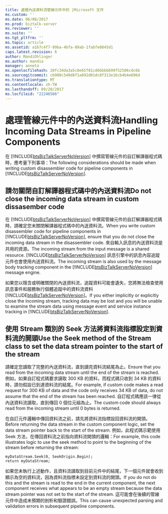 ```yaml
---
title: 處理內送資料流管線元件中的 |Microsoft 文件
ms.custom: ''
ms.date: 06/08/2017
ms.prod: biztalk-server
ms.reviewer: ''
ms.suite: ''
ms.tgt_pltfrm: ''
ms.topic: article
ms.assetid: a1b7c4f7-99ba-4bfa-89ab-1fabfe0845d1
caps.latest.revision: 6
author: MandiOhlinger
ms.author: mandia
manager: anneta
ms.openlocfilehash: 20fc34da3a5c8e65f81cd6bbbb699f52506cdc6b
ms.sourcegitcommit: cb908c540d8f1a692d01dc8f313e16cb4b4e696d
ms.translationtype: MT
ms.contentlocale: zh-TW
ms.lasthandoff: 09/20/2017
ms.locfileid: "22246566"
---
```

# <a name="handling-incoming-data-streams-in-pipeline-components"></a><span data-ttu-id="c6267-102">處理管線元件中的內送資料流</span><span class="sxs-lookup"><span data-stu-id="c6267-102">Handling Incoming Data Streams in Pipeline Components</span></span>
<span data-ttu-id="c6267-103">在 [!INCLUDE[btsBizTalkServerNoVersion](../includes/btsbiztalkservernoversion-md.md)] 中撰寫管線元件的自訂解譯器程式碼時，應考量下列事項：</span><span class="sxs-lookup"><span data-stu-id="c6267-103">The following considerations should be made when writing custom disassembler code for pipeline components in [!INCLUDE[btsBizTalkServerNoVersion](../includes/btsbiztalkservernoversion-md.md)].</span></span>  
  
## <a name="do-not-close-the-incoming-data-stream-in-custom-dissasember-code"></a><span data-ttu-id="c6267-104">請勿關閉自訂解譯器程式碼中的內送資料流</span><span class="sxs-lookup"><span data-stu-id="c6267-104">Do not close the incoming data stream in custom dissasember code</span></span>  
 <span data-ttu-id="c6267-105">在 [!INCLUDE[btsBizTalkServerNoVersion](../includes/btsbiztalkservernoversion-md.md)] 中撰寫管線元件的自訂解譯器程式碼時，請確定您未關閉解譯器程式碼中的內送資料流。</span><span class="sxs-lookup"><span data-stu-id="c6267-105">When you write custom disassembler code for pipeline components in [!INCLUDE[btsBizTalkServerNoVersion](../includes/btsbiztalkservernoversion-md.md)], ensure that you do not close the incoming data stream in the disassembler code.</span></span> <span data-ttu-id="c6267-106">來自輸入訊息的內送資料流是共用的資源。</span><span class="sxs-lookup"><span data-stu-id="c6267-106">The incoming stream from the input message is a shared resource.</span></span> <span data-ttu-id="c6267-107">[!INCLUDE[btsBizTalkServerNoVersion](../includes/btsbiztalkservernoversion-md.md)] 訊息引擎中的訊息內容追蹤元件也會使用內送資料流。</span><span class="sxs-lookup"><span data-stu-id="c6267-107">The incoming stream is also used by the message body tracking component in the [!INCLUDE[btsBizTalkServerNoVersion](../includes/btsbiztalkservernoversion-md.md)] message engine.</span></span>  
  
 <span data-ttu-id="c6267-108">如果您以隱含或明確關閉的內送資料流，追蹤資料可能會遺失，您將無法檢查使用訊息事件和服務執行個體追蹤中的資料流資料[!INCLUDE[btsBizTalkServerNoVersion](../includes/btsbiztalkservernoversion-md.md)]。</span><span class="sxs-lookup"><span data-stu-id="c6267-108">If you either implicitly or explicitly close the incoming stream, tracking data may be lost and you will be unable to examine the stream data using message event and service instance tracking in [!INCLUDE[btsBizTalkServerNoVersion](../includes/btsbiztalkservernoversion-md.md)].</span></span>  
  
## <a name="use-the-seek-method-of-the-stream-class-to-set-the-data-stream-pointer-to-the-start-of-the-stream"></a><span data-ttu-id="c6267-109">使用 Stream 類別的 Seek 方法將資料流指標設定到資料流的開頭</span><span class="sxs-lookup"><span data-stu-id="c6267-109">Use the Seek method of the Stream class to set the data stream pointer to the start of the stream</span></span>  
 <span data-ttu-id="c6267-110">請確定您讀取了完整的內送資料流，直到讀完資料流結尾為止。</span><span class="sxs-lookup"><span data-stu-id="c6267-110">Ensure that you read from the incoming data stream until the end of the stream is reached.</span></span> <span data-ttu-id="c6267-111">例如，如果自訂程式碼要求讀取 300 KB 的資料，而程式碼只收到 34 KB 的資料時，請勿假設已到達資料流的結尾。</span><span class="sxs-lookup"><span data-stu-id="c6267-111">For example, if custom code makes a read request for 300 KB of data and the code only receives 34 KB of data, do not assume that the end of the stream has been reached.</span></span> <span data-ttu-id="c6267-112">自訂程式碼應該一律從內送資料流讀取，直到傳回 0 個位元組為止。</span><span class="sxs-lookup"><span data-stu-id="c6267-112">The custom code should always read from the incoming stream until 0 bytes is returned.</span></span>  
  
 <span data-ttu-id="c6267-113">在自訂元件邏輯中傳回資料流之前，請先將資料流指標設回資料流的開頭。</span><span class="sxs-lookup"><span data-stu-id="c6267-113">Before returning the data stream in the custom component logic, set the data stream pointer back to the start of the stream.</span></span> <span data-ttu-id="c6267-114">例如，此程式碼示範使用 Seek 方法，在傳回資料流之前指向資料流開頭的邏輯：</span><span class="sxs-lookup"><span data-stu-id="c6267-114">For example, this code illustrates logic to use the seek method to point to the beginning of the stream before returning the stream:</span></span>  
  
```  
myDataStream.Seek(0, SeekOrigin.Begin);  
return myDataStream;  
```  
  
 <span data-ttu-id="c6267-115">如果您未執行上述動作，且資料流讀取到目前元件中的結尾，下一個元件就會收到顯示為空的資料流，因為資料流指標未設定到資料流的開頭。</span><span class="sxs-lookup"><span data-stu-id="c6267-115">If you do not do this and the stream is read to the end in the current component, the next component receives what appears to be an empty stream because the data stream pointer was not set to the start of the stream.</span></span> <span data-ttu-id="c6267-116">這可能會在後續的管線元件中造成未預期的剖析和驗證錯誤。</span><span class="sxs-lookup"><span data-stu-id="c6267-116">This can cause unexpected parsing and validation errors in subsequent pipeline components.</span></span>